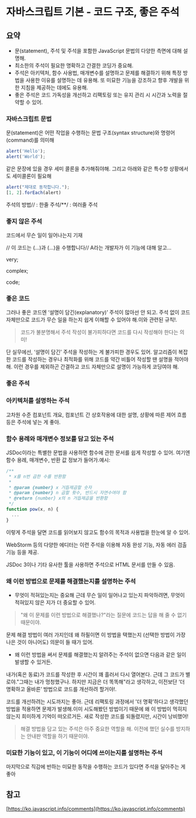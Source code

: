 # 자바스크립트 기본 - 코드 구조, 좋은 주석


## 요약

- 문(statement), 주석 및 주석을 포함한 JavaScript 문법의 다양한 측면에 대해 설명해.
- 최소한의 주석이 필요한 명확하고 간결한 코딩가 중요해.
- 주석은 아키텍처, 함수 사용법, 매개변수를 설명하고 문제를 해결하기 위해 특정 방법을 사용한 이유를 설명하는 데 유용해. 또 미묘한 기능을 강조하고 향후 개발을 위한 지침을 제공하는 데에도 유용해.
- 좋은 주석은 코드 가독성을 개선하고 리팩토링 또는 유지 관리 시 시간과 노력을 절약할 수 있어.

### 자바스크립트 문법

문(statement)은 어떤 작업을 수행하는 문법 구조(syntax structure)와 명령어(command)를 의미해

```jsx
alert('Hello');
alert('World');
```

같은 문장에 있을 경우 세미 콜론을 추가해줘야해. 그리고 아래와 같은 특수항 상황에서도 세미콜론이 필요해

```jsx
alert("제대로 동작합니다.");
[1, 2].forEach(alert)
```

주석의 방법// : 한줄 주석/**/ : 여러줄 주석

### 좋지 않은 주석

코드에서 무슨 일이 일어나는지 기재

// 이 코드는 (...)과 (...)을 수행합니다// A라는 개발자가 이 기능에 대해 알고...

very;

complex;

code;

### 좋은 코드

그러나 좋은 코드엔 ‘설명이 담긴(explanatory)’ 주석이 많아선 안 되고. 주석 없이 코드 자체만으로 코드가 무슨 일을 하는지 쉽게 이해할 수 있어야 해.이와 관련된 규칙!.

> 코드가 불분명해서 주석 작성이 불가피하다면 코드를 다시 작성해야 한다는 의미!
> 

단 실무에선, ‘설명이 담긴’ 주석을 작성하는 게 불가피한 경우도 있어. 알고리즘이 복잡한 코드를 작성하는 경우나 최적화를 위해 코드를 약간 비틀어 작성할 땐 설명을 적어야 해. 이런 경우를 제외하곤 간결하고 코드 자체만으로 설명이 가능하게 코딩여야 해.

### 좋은 주석

### 아키텍처를 설명하는 주석

고차원 수준 컴포넌트 개요, 컴포넌트 간 상호작용에 대한 설명, 상황에 따른 제어 흐름 등은 주석에 넣는 게 좋아.

### 함수 용례와 매개변수 정보를 담고 있는 주석

JSDoc이라는 특별한 문법을 사용하면 함수에 관한 문서를 쉽게 작성할 수 있어. 여기엔 함수 용례, 매개변수, 반환 값 정보가 들어가.예시:

```jsx
/**
 * x를 n번 곱한 수를 반환함
 *
 * @param {number} x 거듭제곱할 숫자
 * @param {number} n 곱할 횟수, 반드시 자연수여야 함
 * @return {number} x의 n 거듭제곱을 반환함
 */
function pow(x, n) {
  ...
}
```

이렇게 주석을 달면 코드를 읽어보지 않고도 함수의 목적과 사용법을 한눈에 알 수 있어.

WebStorm 등의 다양한 에디터는 이런 주석을 이용해 자동 완성 기능, 자동 에러 검출 기능 등을 제공.

JSDoc 3이나 기타 유사한 툴을 사용하면 주석으로 HTML 문서를 만들 수 있음. 

### 왜 이런 방법으로 문제를 해결했는지를 설명하는 주석

- 무엇이 적혀있는지는 중요해 근데 무슨 일이 일어나고 있는지 파악하려면, 무엇이 적혀있지 않은 지가 더 중요할 수 있어.

> "왜 이 문제를 이런 방법으로 해결했나?"라는 질문에 코드는 답을 해 줄 수 없기 때문이야.
> 

문제 해결 방법이 여러 가지인데 왜 하필이면 이 방법을 택했는지 (선택한 방법이 가장 나은 것이 아니어도) 의문이 들 때가 있어.

- 왜 이런 방법을 써서 문제를 해결했는지 알려주는 주석이 없으면 다음과 같은 일이 발생할 수 있거든.

내가(혹은 동료)가 코드를 작성한 후 시간이 꽤 흘러서 다시 열어본다. 근데 그 코드가 별로야."그때는 내가 멍청했구나. 하지만 지금은 더 똑똑해"라고 생각하고, 이전보단 ‘더 명확하고 올바른’ 방법으로 코드를 개선하려 할거야!.

코드를 개선하려는 시도까지는 좋아. 근데 리팩토링 과정에서 '더 명확’하다고 생각했던 방법을 적용하면 문제가 발생해.이미 시도해봤던 방법이기 때문에 왜 이 방법이 먹히지 않는지 희미하게 기억이 떠오르거든. 새로 작성한 코드를 되돌렸지만, 시간이 낭비했어!

> 해결 방법을 담고 있는 주석은 아주 중요한 역할을 해. 이전에 했던 실수를 방지하는 안내판 역할을 하기 때문이야.
> 

### 미묘한 기능이 있고, 이 기능이 어디에 쓰이는지를 설명하는 주석

마지막으로 직감에 반하는 미묘한 동작을 수행하는 코드가 있다면 주석을 달아주는 게 좋아

## 참고

[https://ko.javascript.info/comments](https://ko.javascript.info/comments)